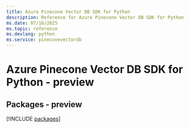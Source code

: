 ```yaml
---
title: Azure Pinecone Vector DB SDK for Python
description: Reference for Azure Pinecone Vector DB SDK for Python
ms.date: 07/16/2025
ms.topic: reference
ms.devlang: python
ms.service: pineconevectordb
---
```

# Azure Pinecone Vector DB SDK for Python - preview
## Packages - preview
[!INCLUDE [packages](pinecone-vector-db-index.md)]